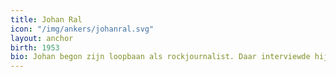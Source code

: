 ```yaml
---
title: Johan Ral
icon: "/img/ankers/johanral.svg"
layout: anchor
birth: 1953
bio: Johan begon zijn loopbaan als rockjournalist. Daar interviewde hij Paul Mc Cartney. Later ging hij de toenmalige BRT werken. Tien jaar later maakte hij de overstap naar het bedrijfsleven.
---
```


